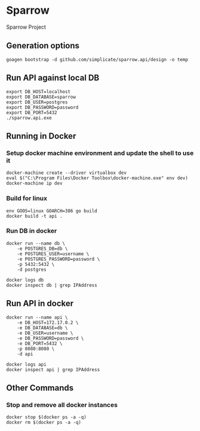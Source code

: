 # Sparrow
Sparrow Project

## Generation options
```
goagen bootstrap -d github.com/simplicate/sparrow.api/design -o temp
```

## Run API against local DB
```
export DB_HOST=localhost
export DB_DATABASE=sparrow
export DB_USER=postgres
export DB_PASSWORD=password
export DB_PORT=5432
./sparrow.api.exe
```

## Running in Docker

### Setup docker machine environment and update the shell to use it
```
docker-machine create --driver virtualbox dev
eval $("C:\Program Files\Docker Toolbox\docker-machine.exe" env dev) 
docker-machine ip dev

```

### Build for linux
```
env GOOS=linux GOARCH=386 go build
docker build -t api .
```

### Run DB in docker
```
docker run --name db \
    -e POSTGRES_DB=db \
    -e POSTGRES_USER=username \
    -e POSTGRES_PASSWORD=password \
    -p 5432:5432 \
    -d postgres

docker logs db
docker inspect db | grep IPAddress
```

## Run API in docker
```
docker run --name api \
    -e DB_HOST=172.17.0.2 \
    -e DB_DATABASE=db \
    -e DB_USER=username \
    -e DB_PASSWORD=password \
    -e DB_PORT=5432 \
    -p 8080:8080 \
    -d api 

docker logs api
docker inspect api | grep IPAddress
```

## Other Commands

### Stop and remove all docker instances
```
docker stop $(docker ps -a -q)
docker rm $(docker ps -a -q)
```